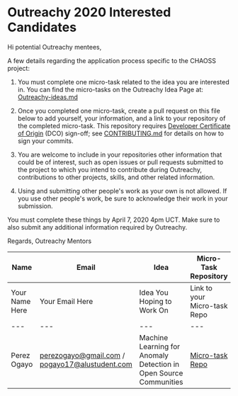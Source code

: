# Outreachy 2020 Interested Candidates

Hi potential Outreachy mentees,

A few details regarding the application process specific to the CHAOSS project:

1) You must complete one micro-task related to the idea you are interested in. You can find the micro-tasks on the Outreachy Idea Page at: [Outreachy-ideas.md](./Outreachy-ideas.md)

2) Once you completed one micro-task, create a pull request on this file below to add yourself, your information, and a link to your repository of the completed micro-task. This repository requires [Developer Certificate of Origin](https://developercertificate.org/) (DCO) sign-off; see [CONTRIBUTING.md](https://github.com/chaoss/governance/blob/master/CONTRIBUTING.md#code-or-document-change-contributions-github-interface) for details on how to sign your commits.

3) You are welcome to include in your repositories other information that could be of interest, such as open issues or pull requests submitted to the project to which you intend to contribute during Outreachy, contributions to other projects, skills, and other related information.

4) Using and submitting other people's work as your own is not allowed. If you use other people's work, be sure to acknowledge their work in your submission.

You must complete these things by April 7, 2020 4pm UCT. Make sure to also submit any additional information required by Outreachy. 

Regards,
Outreachy Mentors

| Name | Email | Idea | Micro-Task Repository | Project Proposal |
| --- | --- | --- | --- | --- |
| Your Name Here | Your Email Here |  Idea You Hoping to Work On | Link to your Micro-task Repo | Link to Your Proposal |
| --- | --- | --- | --- | --- |
| Perez Ogayo | perezogayo@gmail.com / pogayo17@alustudent.com | Machine Learning for Anomaly Detection in Open Source Communities | [Micro-task Repo](https://github.com/Pogayo/outreachy-augur) | [Proposal link](https://docs.google.com/document/d/1OKLFiXyKZvxc9OMRc4DxwW3kGNWLJfAh7DHqexMgqV0/edit?usp=sharing) |